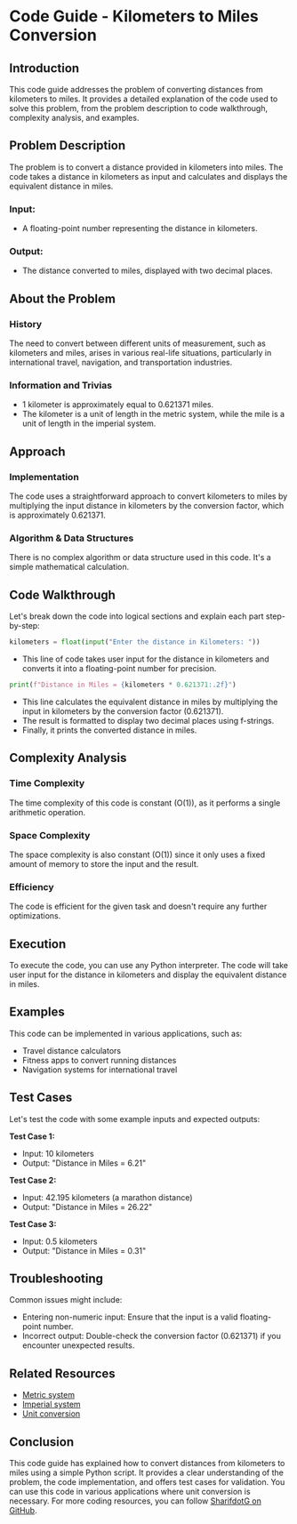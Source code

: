 # Code Guide - Kilometers to Miles Conversion

## Introduction
This code guide addresses the problem of converting distances from kilometers to miles. It provides a detailed explanation of the code used to solve this problem, from the problem description to code walkthrough, complexity analysis, and examples.

## Problem Description
The problem is to convert a distance provided in kilometers into miles. The code takes a distance in kilometers as input and calculates and displays the equivalent distance in miles.

### Input:
- A floating-point number representing the distance in kilometers.

### Output:
- The distance converted to miles, displayed with two decimal places.

## About the Problem
### History
The need to convert between different units of measurement, such as kilometers and miles, arises in various real-life situations, particularly in international travel, navigation, and transportation industries.

### Information and Trivias
- 1 kilometer is approximately equal to 0.621371 miles.
- The kilometer is a unit of length in the metric system, while the mile is a unit of length in the imperial system.

## Approach
### Implementation
The code uses a straightforward approach to convert kilometers to miles by multiplying the input distance in kilometers by the conversion factor, which is approximately 0.621371.

### Algorithm & Data Structures
There is no complex algorithm or data structure used in this code. It's a simple mathematical calculation.

## Code Walkthrough
Let's break down the code into logical sections and explain each part step-by-step:

```python
kilometers = float(input("Enter the distance in Kilometers: "))
```
- This line of code takes user input for the distance in kilometers and converts it into a floating-point number for precision.

```python
print(f"Distance in Miles = {kilometers * 0.621371:.2f}")
```
- This line calculates the equivalent distance in miles by multiplying the input in kilometers by the conversion factor (0.621371).
- The result is formatted to display two decimal places using f-strings.
- Finally, it prints the converted distance in miles.

## Complexity Analysis
### Time Complexity
The time complexity of this code is constant (O(1)), as it performs a single arithmetic operation.

### Space Complexity
The space complexity is also constant (O(1)) since it only uses a fixed amount of memory to store the input and the result.

### Efficiency
The code is efficient for the given task and doesn't require any further optimizations.

## Execution
To execute the code, you can use any Python interpreter. The code will take user input for the distance in kilometers and display the equivalent distance in miles.

## Examples
This code can be implemented in various applications, such as:
- Travel distance calculators
- Fitness apps to convert running distances
- Navigation systems for international travel

## Test Cases
Let's test the code with some example inputs and expected outputs:

**Test Case 1:**
- Input: 10 kilometers
- Output: "Distance in Miles = 6.21"

**Test Case 2:**
- Input: 42.195 kilometers (a marathon distance)
- Output: "Distance in Miles = 26.22"

**Test Case 3:**
- Input: 0.5 kilometers
- Output: "Distance in Miles = 0.31"

## Troubleshooting
Common issues might include:
- Entering non-numeric input: Ensure that the input is a valid floating-point number.
- Incorrect output: Double-check the conversion factor (0.621371) if you encounter unexpected results.

## Related Resources
- [Metric system](https://en.wikipedia.org/wiki/Metric_system)
- [Imperial system](https://en.wikipedia.org/wiki/Imperial_units)
- [Unit conversion](https://en.wikipedia.org/wiki/Conversion_of_units)

## Conclusion
This code guide has explained how to convert distances from kilometers to miles using a simple Python script. It provides a clear understanding of the problem, the code implementation, and offers test cases for validation. You can use this code in various applications where unit conversion is necessary. For more coding resources, you can follow [SharifdotG on GitHub](https://github.com/SharifdotG).